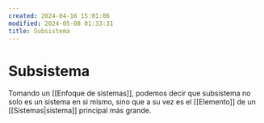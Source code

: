 ```yaml
---
created: 2024-04-16 15:01:06
modified: 2024-05-08 01:33:31
title: Subsistema
---
```


# Subsistema

Tomando un [[Enfoque de sistemas]], podemos decir que subsistema no solo es un sistema en si mismo, sino que a su vez es el [[Elemento]] de un [[Sistemas|sistema]] principal más grande.
